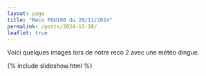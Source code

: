 ```yaml
---
layout: page
title: "Reco POU100 du 28/11/2024"
permalink: /posts/2024-11-28/
leaflet: true
---
```

Voici quelques images lors de notre reco 2 avec une météo dingue.

{% include slideshow.html %}